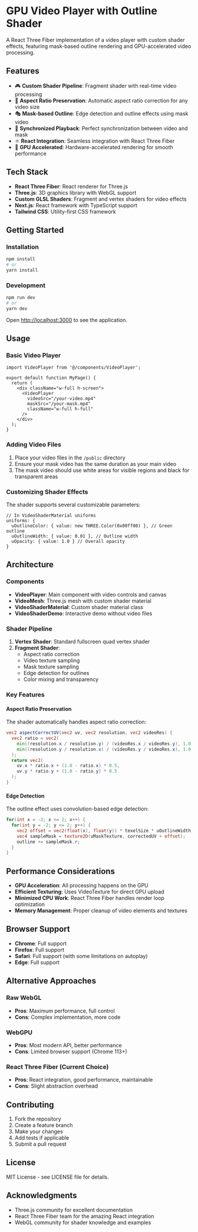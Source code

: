 # GPU Video Player with Outline Shader

A React Three Fiber implementation of a video player with custom shader effects, featuring mask-based outline rendering and GPU-accelerated video processing.

## Features

- 🎮 **Custom Shader Pipeline**: Fragment shader with real-time video processing
- 📐 **Aspect Ratio Preservation**: Automatic aspect ratio correction for any video size
- 🎭 **Mask-based Outline**: Edge detection and outline effects using mask video
- 🎯 **Synchronized Playback**: Perfect synchronization between video and mask
- ⚛️ **React Integration**: Seamless integration with React Three Fiber
- 🚀 **GPU Accelerated**: Hardware-accelerated rendering for smooth performance

## Tech Stack

- **React Three Fiber**: React renderer for Three.js
- **Three.js**: 3D graphics library with WebGL support
- **Custom GLSL Shaders**: Fragment and vertex shaders for video effects
- **Next.js**: React framework with TypeScript support
- **Tailwind CSS**: Utility-first CSS framework

## Getting Started

### Installation

```bash
npm install
# or
yarn install
```

### Development

```bash
npm run dev
# or
yarn dev
```

Open [http://localhost:3000](http://localhost:3000) to see the application.

## Usage

### Basic Video Player

```tsx
import VideoPlayer from '@/components/VideoPlayer';

export default function MyPage() {
  return (
    <div className="w-full h-screen">
      <VideoPlayer
        videoSrc="/your-video.mp4"
        maskSrc="/your-mask.mp4"
        className="w-full h-full"
      />
    </div>
  );
}
```

### Adding Video Files

1. Place your video files in the `/public` directory
2. Ensure your mask video has the same duration as your main video
3. The mask video should use white areas for visible regions and black for transparent areas

### Customizing Shader Effects

The shader supports several customizable parameters:

```tsx
// In VideoShaderMaterial uniforms
uniforms: {
  uOutlineColor: { value: new THREE.Color(0x00ff00) }, // Green outline
  uOutlineWidth: { value: 0.01 }, // Outline width
  uOpacity: { value: 1.0 } // Overall opacity
}
```

## Architecture

### Components

- **VideoPlayer**: Main component with video controls and canvas
- **VideoMesh**: Three.js mesh with custom shader material
- **VideoShaderMaterial**: Custom shader material class
- **VideoShaderDemo**: Interactive demo without video files

### Shader Pipeline

1. **Vertex Shader**: Standard fullscreen quad vertex shader
2. **Fragment Shader**: 
   - Aspect ratio correction
   - Video texture sampling
   - Mask texture sampling
   - Edge detection for outlines
   - Color mixing and transparency

### Key Features

#### Aspect Ratio Preservation
The shader automatically handles aspect ratio correction:

```glsl
vec2 aspectCorrectUV(vec2 uv, vec2 resolution, vec2 videoRes) {
  vec2 ratio = vec2(
    min((resolution.x / resolution.y) / (videoRes.x / videoRes.y), 1.0),
    min((resolution.y / resolution.x) / (videoRes.y / videoRes.x), 1.0)
  );
  return vec2(
    uv.x * ratio.x + (1.0 - ratio.x) * 0.5,
    uv.y * ratio.y + (1.0 - ratio.y) * 0.5
  );
}
```

#### Edge Detection
The outline effect uses convolution-based edge detection:

```glsl
for(int x = -2; x <= 2; x++) {
  for(int y = -2; y <= 2; y++) {
    vec2 offset = vec2(float(x), float(y)) * texelSize * uOutlineWidth;
    vec4 sampleMask = texture2D(uMaskTexture, correctedUV + offset);
    outline += sampleMask.r;
  }
}
```

## Performance Considerations

- **GPU Acceleration**: All processing happens on the GPU
- **Efficient Texturing**: Uses VideoTexture for direct GPU upload
- **Minimized CPU Work**: React Three Fiber handles render loop optimization
- **Memory Management**: Proper cleanup of video elements and textures

## Browser Support

- **Chrome**: Full support
- **Firefox**: Full support
- **Safari**: Full support (with some limitations on autoplay)
- **Edge**: Full support

## Alternative Approaches

### Raw WebGL
- **Pros**: Maximum performance, full control
- **Cons**: Complex implementation, more code

### WebGPU
- **Pros**: Most modern API, better performance
- **Cons**: Limited browser support (Chrome 113+)

### React Three Fiber (Current Choice)
- **Pros**: React integration, good performance, maintainable
- **Cons**: Slight abstraction overhead

## Contributing

1. Fork the repository
2. Create a feature branch
3. Make your changes
4. Add tests if applicable
5. Submit a pull request

## License

MIT License - see LICENSE file for details.

## Acknowledgments

- Three.js community for excellent documentation
- React Three Fiber team for the amazing React integration
- WebGL community for shader knowledge and examples
